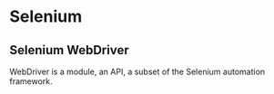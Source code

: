 # Selenium

## Selenium WebDriver

WebDriver is a module, an API, a subset of the Selenium automation framework.


